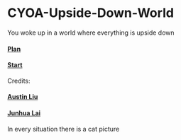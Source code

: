 # CYOA-Upside-Down-World
You woke up in a world where everything is upside down
#### [Plan](https://docs.google.com/drawings/d/1VaIZ3p8O8NrpuIFZ291T5zGa3TijFWExdYCfj9ba8eQ/edit?usp=sharing)
#### [Start](https://austinl1905.github.io/CYOA-Upside-Down-World/)

Credits:
#### [Austin Liu](https://github.com/austinl1905)
#### [Junhua Lai](https://github.com/junhual8136)

In every situation there is a cat picture